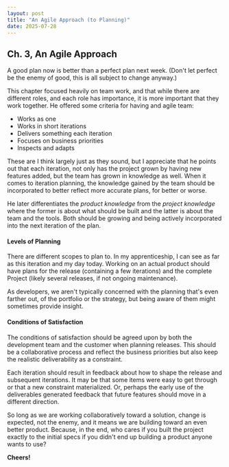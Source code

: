 ```yaml
---
layout: post
title: "An Agile Approach (to Planning)"
date: 2025-07-28
---
```


## Ch. 3, An Agile Approach

A good plan now is better than a perfect plan next week. (Don't let perfect be the enemy of good, 
this is all subject to change anyway.)

This chapter focused heavily on team work, and that while there are different roles, and each role 
has importance, it is more important that they work together. He offered some criteria for having 
and agile team: 

* Works as one
* Works in short iterations
* Delivers something each iteration
* Focuses on business priorities
* Inspects and adapts

These are I think largely just as they sound, but I appreciate that he points out that each 
iteration, not only has the project grown by having new features added, but the team has grown 
in knowledge as well. When it comes to iteration planning, the knowledge gained by the team 
should be incorporated to better reflect more accurate plans, for better or worse. 

He later differentiates the _product knowledge_ from the _project knowledge_ where the former is 
about what should be built and the latter is about the team and the tools. Both should be growing 
and being actively incorporated into the next iteration of the plan. 


#### Levels of Planning
There are different scopes to plan to. In my apprenticeship, I can see as far as this iteration and 
my day today. Working on an actual product should have plans for the release (containing a few 
iterations) and the complete Project (likely several releases, if not ongoing maintenance). 

As developers, we aren't typically concerned with the planning that's even farther out, of the 
portfolio or the strategy, but being aware of them might sometimes provide insight. 

#### Conditions of Satisfaction
The conditions of satisfaction should be agreed upon by both the development team and the customer 
when planning releases. This should be a collaborative process and reflect the business priorities but 
also keep the realistic deliverability as a constraint. 

Each iteration should result in feedback about how to shape the release and subsequent iterations. 
It may be that some items were easy to get through or that a new constraint materialized. Or, perhaps 
the early use of the deliverables generated feedback that future features should move in a different 
direction. 

So long as we are working collaboratively toward a solution, change is expected, not the enemy, and it 
means we are building toward an even better product. Because, in the end, who cares if you built the 
project exactly to the initial specs if you didn't end up building a product anyone wants to use?


**Cheers!**